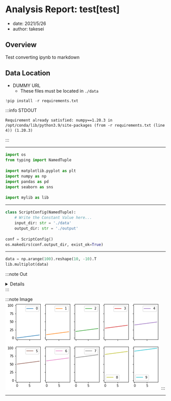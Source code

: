# Analysis Report: test[test]
- date: 2021/5/26
- author: takesei

## Overview
Test converting ipynb to markdown

## Data Location
- DUMMY URL
  - These files must be located in `./data`
```python
!pip install -r requirements.txt
```



:::info STDOUT
```text
Requirement already satisfied: numpy==1.20.3 in /opt/conda/lib/python3.9/site-packages (from -r requirements.txt (line 4)) (1.20.3)

```
:::







---
```python
import os
from typing import NamedTuple

import matplotlib.pyplot as plt
import numpy as np
import pandas as pd
import seaborn as sns

import mylib as lib
```







---
```python
class ScriptConfig(NamedTuple):
    # Write the Constant Value here...
    input_dir: str = './data'
    output_dir: str = './output'

conf = ScriptConfig()
os.makedirs(conf.output_dir, exist_ok=True)
```







---
```python
data = np.arange(100).reshape(10, -10).T
lib.multiplot(data)
```





:::note Out
<details>
<summary>Details</summary>
<span class='token-line'>
&lt;Figure size 576x324 with 10 Axes&gt;
</span>
</details>
:::





:::note Image
![fig/4-0.png](fig/4-0.png)
:::



---